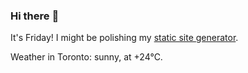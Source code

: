 ### Hi there :wave:

It's Friday! I might be polishing my [static site generator](https://github.com/bewuethr/pandoc-bash-blog).

Weather in Toronto: sunny, at +24°C.
